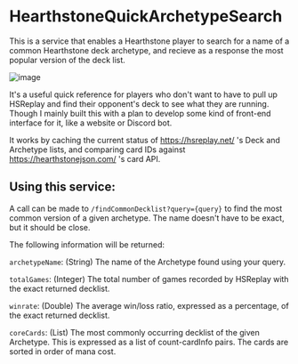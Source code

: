 # HearthstoneQuickArchetypeSearch
This is a service that enables a Hearthstone player to search for a name of a common Hearthstone deck archetype, and recieve as a response the most popular version of the deck list.

![image](https://user-images.githubusercontent.com/55264317/168024243-7db6e5b6-ba4f-4a6c-b39c-7d83f613157b.png)

It's a useful quick reference for players who don't want to have to pull up HSReplay and find their opponent's deck to see what they are running. Though I mainly built this with a plan to develop some kind of front-end interface for it, like a website or Discord bot.

It works by caching the current status of https://hsreplay.net/ 's Deck and Archetype lists, and comparing card IDs against https://hearthstonejson.com/ 's card API.

## Using this service:
A call can be made to <code>/findCommonDecklist?query={query}</code> to find the most common version of a given archetype. The name doesn't have to be exact, but it should be close.

The following information will be returned:

<code>archetypeName</code>: (String) The name of the Archetype found using your query.

<code>totalGames</code>: (Integer) The total number of games recorded by HSReplay with the exact returned decklist.

<code>winrate</code>: (Double) The average win/loss ratio, expressed as a percentage, of the exact returned decklist.

<code>coreCards</code>: (List) The most commonly occurring decklist of the given Archetype. This is expressed as a list of count-cardInfo pairs. The cards are sorted in order of mana cost.
